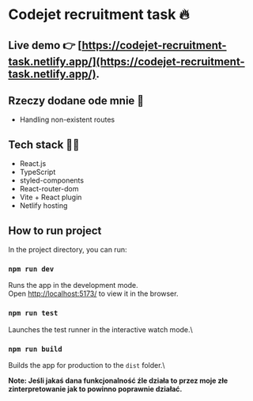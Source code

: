 # Codejet recruitment task 🔥

## Live demo 👉 [https://codejet-recruitment-task.netlify.app/](https://codejet-recruitment-task.netlify.app/).

## Rzeczy dodane ode mnie 📝

- Handling non-existent routes

## Tech stack 🧑‍💻

- React.js
- TypeScript
- styled-components
- React-router-dom
- Vite + React plugin
- Netlify hosting

## How to run project

In the project directory, you can run:

### `npm run dev`

Runs the app in the development mode.\
Open [http://localhost:5173/](http://localhost:5173/) to view it in the browser.

### `npm run test`

Launches the test runner in the interactive watch mode.\

### `npm run build`

Builds the app for production to the `dist` folder.\

**Note: Jeśli jakaś dana funkcjonalność źle działa to przez moje złe zinterpretowanie jak to powinno poprawnie działać.**

